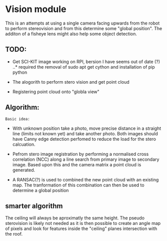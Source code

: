# Vision module

This is an attempts at using a single camera facing upwards from the robot to perform stereovision and from this determine some "global position". The additon of a fisheye lens might also help some object detection.

## TODO:
- Get SCI-KIT image working on RPI, bersion I have seems out of date (?)
..* required the removal of sudo apt get cython and installation of pip python

- The alogorith to perform stero vision and get point cloud
- Registering point cloud onto "globla view"


## Algorithm:
    Basic idea:

- With unknown position take a photo, move precise distance in a straight line (limits not known yet) and take another photo. Both images should have Canny edge detection perfomed to reduce the load for the stero calcuation.

- Pefrom stero image registration by performing a normalised cross correlation (NCC)  along a line search from primary image to secondary image. Based upon this and the camera matrix a point cloud is generated.

- A RANSAC(?) is used to combined the new point cloud with an existing map. The tranformation of this combination can then be used to determine a global position

## smarter algorithm
The ceiling will always be aproximatly the same height. The pseudo sterovision is likely not needed as it is then possible to create an angle map of pixels and look for features inside the "ceiling" planes intersection with the roof.